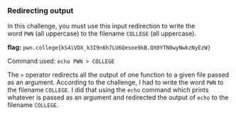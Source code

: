 ### Redirecting output

In this challenge, you must use this input redirection to write the word `PWN` (all uppercase) to the filename `COLLEGE` (all uppercase).

**flag:** `pwn.college{kS4iVDX_k3I9n6h7LU6Qesoe9kB.QX0YTN0wyNwkzNyEzW}`

Command used: `echo PWN > COLLEGE`

The `>` operator redirects all the output of one function to a given file passed as an argument. 
According to the challenge, I had to write the word `PWN` to the filename `COLLEGE`. I did that using the `echo` command which prints whatever is passed as an argument and redirected the output of `echo` to the filename `COLLEGE`.